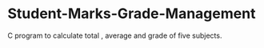 # Student-Marks-Grade-Management
C program to calculate total , average and grade of five subjects. 
